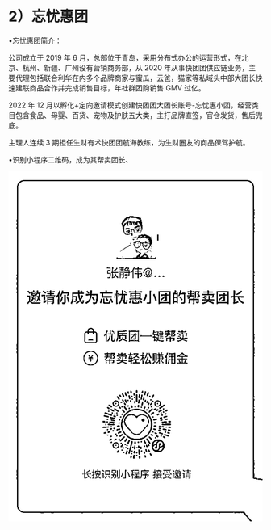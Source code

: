 # 2）忘忧惠团

•忘忧惠团简介：

公司成立于 2019 年 6 月，总部位于青岛，采用分布式办公的运营形式，在北京、杭州、新疆、广州设有营销商务部，从 2020 年从事快团团供应链业务，主要代理包括联合利华在内多个品牌商家与蜜瓜，云爸，猫家等私域头中部大团长快速建联商品合作并完成销售目标，年社群团购销售 GMV 过亿。

2022 年 12 月以孵化+定向邀请模式创建快团团大团长账号-忘忧惠小团，经营类目包含食品、母婴、百货、宠物及护肤五大类，主打品牌直签，官仓发货，售后兜底。

主理人连续 3 期担任生财有术快团团航海教练，为生财圈友的商品保驾护航。

•识别小程序二维码，成为其帮卖团长、

![](img/2b1dc2cb9bbed08b047cfd12008dcb80.png)